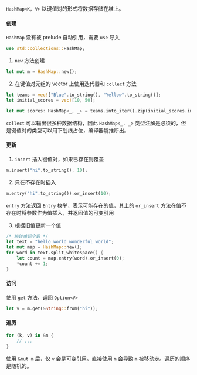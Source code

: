 `HashMap<K, V>` 以键值对的形式将数据存储在堆上。

#### 创建

`HashMap` 没有被 prelude 自动引用，需要 `use` 导入

```rust
use std::collections::HashMap;
```

1. `new` 方法创建

```rust
let mut m = HashMap::new();
```

2. 在键值对元组的 vector 上使用迭代器和 `collect` 方法

```rust
let teams = vec!["Blue".to_string(), "Yellow".to_string()];
let initial_scores = vec![10, 50];

let mut scores: HashMap<_, _> = teams.into_iter().zip(initial_scores.into_iter()).collect();
```

`collect` 可以输出很多种数据结构，因此 `HashMap<_, _>` 类型注解是必须的，但是键值对的类型可以用下划线占位，编译器能推断出。

#### 更新

1. `insert` 插入键值对，如果已存在则覆盖

```rust
m.insert("hi".to_string(), 10);
```

2. 只在不存在时插入

```rust
m.entry("hi".to_string()).or_insert(10);
```

`entry` 方法返回 `Entry` 枚举，表示可能存在的值，其上的 `or_insert` 方法在值不存在时将参数作为值插入，并返回值的可变引用

3. 根据旧值更新一个值

```rust
/* 统计单词个数 */
let text = "hello world wonderful world";
let mut map = HashMap::new();
for word in text.split_whitespace() {
    let count = map.entry(word).or_insert(0);
    *count += 1;
}
```

#### 访问

使用 `get` 方法，返回 `Option<V>`

```rust
let v = m.get(&String::from("hi"));
```

#### 遍历

```rust
for (k, v) in &m {
    // ...
}
```

使用 `&mut m` 后，仅 `v` 会是可变引用。直接使用 `m` 会导致 `m` 被移动走。遍历的顺序是随机的。

